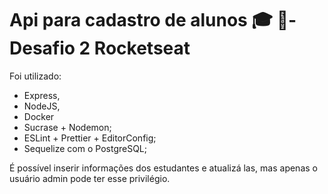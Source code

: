 
# Api para cadastro de alunos 🎓 🚀- Desafio 2 Rocketseat 

Foi utilizado:

* Express,
* NodeJS,
* Docker
* Sucrase + Nodemon;
* ESLint + Prettier + EditorConfig;
* Sequelize com o PostgreSQL;

É possível inserir informações dos estudantes e atualizá las, mas apenas o usuário admin pode ter esse privilégio.
